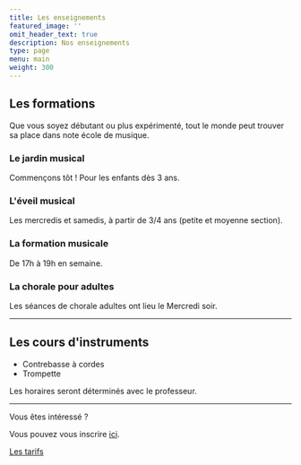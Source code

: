 ```yaml
---
title: Les enseignements
featured_image: ''
omit_header_text: true
description: Nos enseignements
type: page
menu: main
weight: 300
---
```


## Les formations

Que vous soyez débutant ou plus expérimenté, tout le monde peut trouver sa place dans
note école de musique.

### Le jardin musical

Commençons tôt ! Pour les enfants dès 3 ans.


### L'éveil musical

Les mercredis et samedis, à partir de 3/4 ans (petite et moyenne section).


### La formation musicale

 De 17h à 19h en semaine.


### La chorale pour adultes

 Les séances de chorale adultes ont lieu le Mercredi soir.


---

## Les cours d'instruments

- Contrebasse à cordes
- Trompette

Les horaires seront déterminés avec le professeur.

---

Vous êtes intéressé ?

Vous pouvez vous inscrire [ici](/inscription).

[Les tarifs]()
